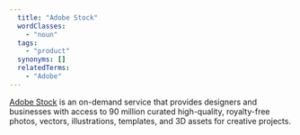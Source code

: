 ```yaml
---
  title: "Adobe Stock"
  wordClasses:
    - "noun"
  tags:
    - "product"
  synonyms: []
  relatedTerms:
    - "Adobe"
---
```

[Adobe Stock](https://stock.adobe.com/) is an on-demand service that provides designers and businesses with access to 90 million curated high-quality, royalty-free photos, vectors, illustrations, templates, and 3D assets for creative projects.